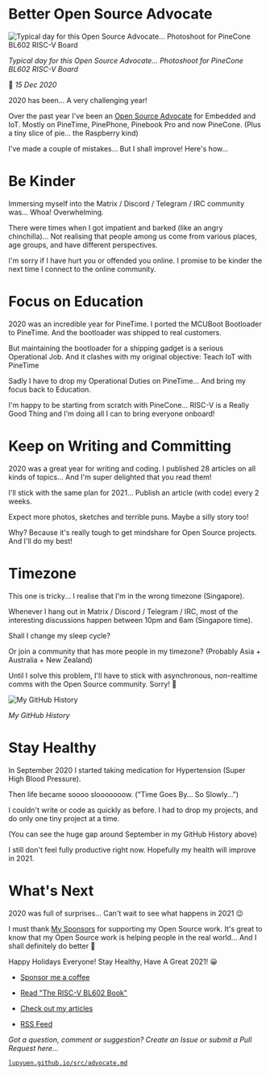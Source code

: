 # Better Open Source Advocate

![Typical day for this Open Source Advocate... Photoshoot for PineCone BL602 RISC-V Board](https://lupyuen.github.io/images/advocate-title.jpg)

_Typical day for this Open Source Advocate... Photoshoot for PineCone BL602 RISC-V Board_

📝 _15 Dec 2020_

2020 has been... A very challenging year!

Over the past year I've been an [Open Source Advocate](https://lupyuen.github.io/articles/my-first-week-as-embedded-foss-advocate) for Embedded and IoT. Mostly on PineTime, PinePhone, Pinebook Pro and now PineCone. (Plus a tiny slice of pie... the Raspberry kind)

I've made a couple of mistakes... But I shall improve! Here's how...

# Be Kinder

Immersing myself into the Matrix / Discord / Telegram / IRC community was... Whoa! Overwhelming.

There were times when I got impatient and barked (like an angry chinchilla)... Not realising that people among us come from various places, age groups, and have different perspectives.

I'm sorry if I have hurt you or offended you online. I promise to be kinder the next time I connect to the online community.

# Focus on Education

2020 was an incredible year for PineTime. I ported the MCUBoot Bootloader to PineTime. And the bootloader was shipped to real customers.

But maintaining the bootloader for a shipping gadget is a serious Operational Job. And it clashes with my original objective: Teach IoT with PineTime

Sadly I have to drop my Operational Duties on PineTime... And bring my focus back to Education.

I'm happy to be starting from scratch with PineCone... RISC-V is a Really Good Thing and I'm doing all I can to bring everyone onboard!

# Keep on Writing and Committing

2020 was a great year for writing and coding. I published 28 articles on all kinds of topics... And I'm super delighted that you read them!

I'll stick with the same plan for 2021... Publish an article (with code) every 2 weeks.

Expect more photos, sketches and terrible puns. Maybe a silly story too!

Why? Because it's really tough to get mindshare for Open Source projects. And I'll do my best!

# Timezone

This one is tricky... I realise that I'm in the wrong timezone (Singapore). 

Whenever I hang out in Matrix / Discord / Telegram / IRC, most of the interesting discussions happen between 10pm and 6am (Singapore time).

Shall I change my sleep cycle?

Or join a community that has more people in my timezone? (Probably Asia + Australia + New Zealand)

Until I solve this problem, I'll have to stick with asynchronous, non-realtime comms with the Open Source community. Sorry! 🙏

![My GitHub History](https://lupyuen.github.io/images/advocate-github.png)

_My GitHub History_

# Stay Healthy

In September 2020 I started taking medication for Hypertension (Super High Blood Pressure).

Then life became soooo slooooooow. ("Time Goes By... So Slowly...")

I couldn't write or code as quickly as before. I had to drop my projects, and do only one tiny project at a time.

(You can see the huge gap around September in my GitHub History above)

I still don't feel fully productive right now. Hopefully my health will improve in 2021.

# What's Next

2020 was full of surprises... Can't wait to see what happens in 2021 😉

I must thank [My Sponsors](https://lupyuen.github.io/articles/sponsor) for supporting my Open Source work. It's great to know that my Open Source work is helping people in the real world... And I shall definitely do better 🙂

Happy Holidays Everyone! Stay Healthy, Have A Great 2021! 😀

-   [Sponsor me a coffee](https://lupyuen.github.io/articles/sponsor)

-   [Read "The RISC-V BL602 Book"](https://lupyuen.github.io/articles/book)

-   [Check out my articles](https://lupyuen.github.io)

-   [RSS Feed](https://lupyuen.github.io/rss.xml)

_Got a question, comment or suggestion? Create an Issue or submit a Pull Request here..._

[`lupyuen.github.io/src/advocate.md`](https://github.com/lupyuen/lupyuen.github.io/blob/master/src/advocate.md)

